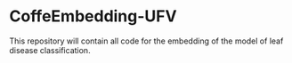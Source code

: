 # CoffeEmbedding-UFV
This repository will contain all code for the embedding of the model of leaf disease classification.
